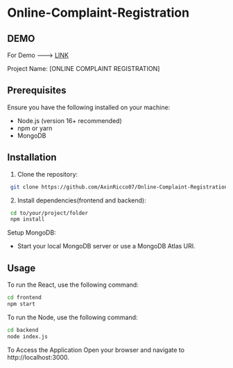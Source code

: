 # Online-Complaint-Registration

## DEMO
For Demo ---> [LINK](https://drive.google.com/file/d/1WO_sNWk4UElHhNBUMKyUr1ijDF1lmD-K/view?usp=drivesdk)

Project Name: [ONLINE COMPLAINT REGISTRATION]

## Prerequisites
Ensure you have the following installed on your machine:

- Node.js (version 16+ recommended)
- npm or yarn
- MongoDB


## Installation
1. Clone the repository:
```bash
 git clone https://github.com/AxinRicco07/Online-Complaint-Registration.git
```

2. Install dependencies(frontend and backend):
```bash
 cd to/your/project/folder
 npm install
 ```

Setup MongoDB:

- Start your local MongoDB server or use a MongoDB Atlas URI.


## Usage
To run the React, use the following command:
```bash
cd frontend
npm start
```
To run the Node, use the following command:
```bash
cd backend
node index.js
```

To Access the Application Open your browser and navigate to http://localhost:3000.
